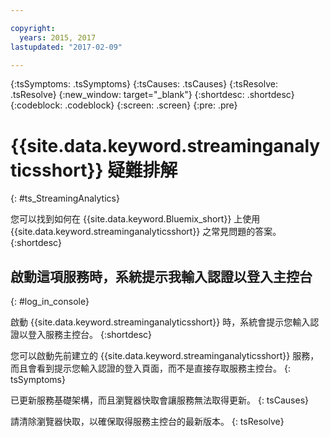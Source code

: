 ```yaml
---

copyright:
  years: 2015, 2017
lastupdated: "2017-02-09"

---
```


<!-- Attribute definitions --> 
{:tsSymptoms: .tsSymptoms} 
{:tsCauses: .tsCauses} 
{:tsResolve: .tsResolve} 
{:new_window: target="_blank"}
{:shortdesc: .shortdesc}
{:codeblock: .codeblock}
{:screen: .screen}
{:pre: .pre}

# {{site.data.keyword.streaminganalyticsshort}} 疑難排解 
{: #ts_StreamingAnalytics}

您可以找到如何在 {{site.data.keyword.Bluemix_short}} 上使用 {{site.data.keyword.streaminganalyticsshort}} 之常見問題的答案。
{:shortdesc}

## 啟動這項服務時，系統提示我輸入認證以登入主控台
{: #log_in_console}

啟動 {{site.data.keyword.streaminganalyticsshort}} 時，系統會提示您輸入認證以登入服務主控台。
{:shortdesc}

您可以啟動先前建立的 {{site.data.keyword.streaminganalyticsshort}} 服務，而且會看到提示您輸入認證的登入頁面，而不是直接存取服務主控台。
{: tsSymptoms}

已更新服務基礎架構，而且瀏覽器快取會讓服務無法取得更新。
{: tsCauses}

請清除瀏覽器快取，以確保取得服務主控台的最新版本。
{: tsResolve}


